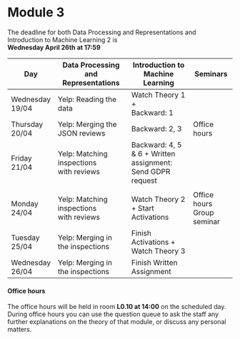 
# Module 3

The deadline for both Data Processing and Representations and Introduction to Machine Learning 2 is<br>**Wednesday April 26th at 17:59**

| Day                | Data Processing<br>and Representations | Introduction to<br>Machine Learning | Seminars          |
| ------------------ | ---------------------------- | ----------------------------------- | --------------------------- |
| Wednesday<br>19/04 | Yelp: Reading the data       | Watch Theory 1 +<br>Backward: 1     |                             |
| Thursday<br>20/04  | Yelp: Merging the JSON reviews | Backward: 2, 3                    | Office hours                |
| Friday<br>21/04    | Yelp: Matching inspections<br>with reviews | Backward: 4, 5 & 6 + Written<br>assignment: Send GDPR request |  |
|                    |                                            |                                                               |  |
| Monday<br>24/04    | Yelp: Matching inspections<br>with reviews | Watch Theory 2<br>+ Start Activations | Office hours<br>Group seminar|
| Tuesday<br>25/04   | Yelp: Merging in the inspections | Finish Activations +<br>Watch Theory 3 |                      |
| Wednesday<br>26/04 | Yelp: Merging in the inspections | Finish Written Assignment       |                             |



#### Office hours

The office hours will be held in room **L0.10 at 14:00** on the scheduled day. During office hours you can use the question queue to ask the staff any further explanations on the theory of that module, or discuss any personal matters.


